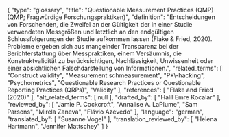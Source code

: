 {
    "type": "glossary",
    "title": "Questionable Measurement Practices (QMP) (QMP; Fragwürdige Forschungspraktiken)",
    "definition": "Entscheidungen von Forschenden, die Zweifel an der Gültigkeit der in einer Studie verwendeten Messgrößen und letztlich an den endgültigen Schlussfolgerungen der Studie aufkommen lassen (Flake & Fried, 2020). Probleme ergeben sich aus mangelnder Transparenz bei der Berichterstattung über Messpraktiken, einem Versäumnis, die Konstruktvalidität zu berücksichtigen, Nachlässigkeit, Unwissenheit oder einer absichtlichen Falschdarstellung von Informationen.",
    "related_terms": [
        "Construct validity",
        "Measurement schmeasurement",
        "P*\\-hacking",
        "Psychometrics",
        "Questionable Research Practices or Questionable Reporting Practices (QRPs)",
        "Validity"
    ],
    "references": [
        "Flake and Fried (2020)"
    ],
    "alt_related_terms": [
        null
    ],
    "drafted_by": [
        "Halil Emre Kocalar"
    ],
    "reviewed_by": [
        "Jamie P. Cockcroft",
        "Annalise A. LaPlume",
        "Sam Parsons",
        "Mirela Zaneva",
        "Flávio Azevedo"
    ],
    "language": "german",
    "translated_by": [
        "Susanne Vogel"
    ],
    "translation_reviewed_by": [
        "Helena Hartmann",
        "Jennifer Mattschey"
    ]
}